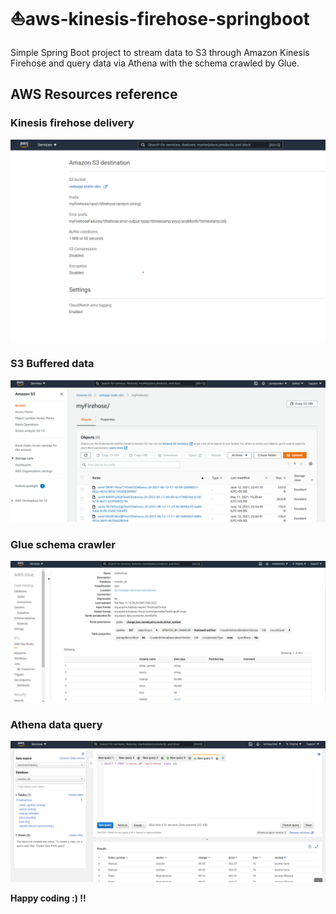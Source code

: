 # ⛵️aws-kinesis-firehose-springboot
Simple Spring Boot project to stream data to S3 through Amazon Kinesis Firehose and query data via Athena with the schema crawled by Glue.

## AWS Resources reference
### Kinesis firehose delivery
![Kinesis firehose delivery](https://raw.githubusercontent.com/tamdilip/aws-kinesis-firehose-springboot/main/src/main/resources/images/kinesis-s3.png)
### S3 Buffered data
![Kinesis firehose delivery](https://raw.githubusercontent.com/tamdilip/aws-kinesis-firehose-springboot/main/src/main/resources/images/s3.png)
### Glue schema crawler
![Kinesis firehose delivery](https://raw.githubusercontent.com/tamdilip/aws-kinesis-firehose-springboot/main/src/main/resources/images/Glue.png)
### Athena data query
![Kinesis firehose delivery](https://raw.githubusercontent.com/tamdilip/aws-kinesis-firehose-springboot/main/src/main/resources/images/Athena.png)

**Happy coding :) !!**
